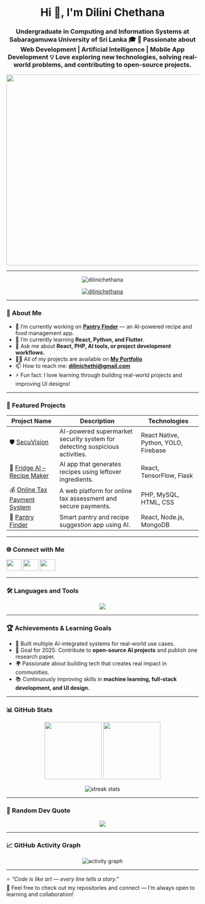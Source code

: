 <h1 align="center">Hi 👋, I'm Dilini Chethana</h1>
<h3 align="center">
Undergraduate in Computing and Information Systems at Sabaragamuwa University of Sri Lanka 🎓  
🌱 Passionate about Web Development | Artificial Intelligence | Mobile App Development  
💡 Love exploring new technologies, solving real-world problems, and contributing to open-source projects.
</h3>

<img align="center" width="1000" height="500" src="https://camo.githubusercontent.com/361449d715330d0cc1a1af6d72ed8be6744d8c3d9719a8b76836714194e3e419/68747470733a2f2f692e70696e696d672e636f6d2f6f726967696e616c732f65372f32362f63372f65373236633734616330383165656435306665656531343333643132633939382e676966"/>

---

<p align="center">
  <img src="https://komarev.com/ghpvc/?username=dilinichethana&label=Profile%20views&color=0e75b6&style=flat" alt="dilinichethana" />
</p>

<p align="center">
  <a href="https://github.com/ryo-ma/github-profile-trophy">
    <img src="https://github-profile-trophy.vercel.app/?username=dilinichethana&theme=algolia&margin-w=10" alt="dilinichethana" />
  </a>
</p>

---

### 🧠 About Me

- 🔭 I’m currently working on **[Pantry Finder](https://github.com/DiliniChethana/Pantry_Finder)** — an AI-powered recipe and food management app.  
- 🌱 I’m currently learning **React, Python, and Flutter**.  
- 💬 Ask me about **React, PHP, AI tools, or project development workflows.**  
- 👩‍💻 All of my projects are available on **[My Portfolio](https://protfoliodilinichethana.vercel.app/)**  
- 📫 How to reach me: **dilinichethi@gmail.com**  
- ⚡ Fun fact: I love learning through building real-world projects and improving UI designs!

---

### 🚀 Featured Projects

| Project Name | Description | Technologies |
|---------------|--------------|---------------|
| 🛡️ [SecuVision](https://github.com/Amhar-code/SecuVision) | AI-powered supermarket security system for detecting suspicious activities. | React Native, Python, YOLO, Firebase |
| 🍲 [Fridge AI – Recipe Maker](https://github.com/DiliniChethana/FridgeAI) | AI app that generates recipes using leftover ingredients. | React, TensorFlow, Flask |
| 💰 [Online Tax Payment System](https://github.com/DiliniChethana/TaxPaymentSystem) | A web platform for online tax assessment and secure payments. | PHP, MySQL, HTML, CSS |
| 🧭 [Pantry Finder](https://github.com/DiliniChethana/Pantry_Finder) | Smart pantry and recipe suggestion app using AI. | React, Node.js, MongoDB |

---

### 🌐 Connect with Me
<p align="left">
  <a href="https://linkedin.com/in/dilini-chethana" target="_blank"><img src="https://raw.githubusercontent.com/rahuldkjain/github-profile-readme-generator/master/src/images/icons/Social/linked-in-alt.svg" height="30" width="40" /></a>
  <a href="mailto:dilinichethi@gmail.com" target="_blank"><img src="https://cdn-icons-png.flaticon.com/512/732/732200.png" height="30" width="40" /></a>
  <a href="https://protfoliodilinichethana.vercel.app/" target="_blank"><img src="https://cdn-icons-png.flaticon.com/512/841/841364.png" height="30" width="40" /></a>
</p>

---

### 🛠️ Languages and Tools
<p align="center">
  <img src="https://skillicons.dev/icons?i=html,css,js,react,reactnative,flutter,php,python,java,mysql,nodejs,mongodb,git,figma,tensorflow,pytorch,opencv,postman,vscode,linux" />
</p>

---

### 🏆 Achievements & Learning Goals
- 🧩 Built multiple AI-integrated systems for real-world use cases.  
- 🎯 Goal for 2025: Contribute to **open-source AI projects** and publish one research paper.  
- 🌍 Passionate about building tech that creates real impact in communities.  
- 📚 Continuously improving skills in **machine learning, full-stack development, and UI design.**

---

### 📊 GitHub Stats
<p align="center">
  <img src="https://github-readme-stats.vercel.app/api?username=dilinichethana&show_icons=true&theme=tokyonight" height="150"/>
  <img src="https://github-readme-stats.vercel.app/api/top-langs/?username=dilinichethana&layout=compact&theme=tokyonight" height="150"/>
</p>

<p align="center">
  <img src="https://github-readme-streak-stats.herokuapp.com/?user=dilinichethana&theme=tokyonight" alt="streak stats" />
</p>

---

### 🧩 Random Dev Quote
<p align="center">
  <img src="https://quotes-github-readme.vercel.app/api?type=horizontal&theme=tokyonight" />
</p>

---

### 📈 GitHub Activity Graph
<p align="center">
  <img src="https://github-readme-activity-graph.vercel.app/graph?username=dilinichethana&theme=tokyo-night" alt="activity graph"/>
</p>

---

⭐️ *“Code is like art — every line tells a story.”*  
💬 Feel free to check out my repositories and connect — I’m always open to learning and collaboration!

